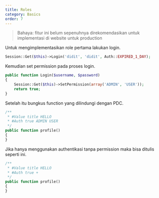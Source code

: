 ```yaml
---
title: Roles
category: Basics
order: 7
---
```


> Bahaya: fitur ini belum sepenuhnya direkomendasikan untuk implementasi di website untuk production

Untuk mengimplementasikan role pertama lakukan login.

```php
Session::Get($this)->Login('didit', 'didit', Auth::EXPIRED_1_DAY);
```

Kemudian set permission pada proses login.
```php
public function Login($username, $password)
{
    Session::Get($this)->SetPermission(array('ADMIN', 'USER'));
    return true;
}
```

Setelah itu bungkus function yang dilindungi dengan PDC.
```php
/**
 * #Value title HELLO
 * #Auth true ADMIN USER
 */
public function profile()
{
}
```

Jika hanya menggunakan authentikasi tanpa permission maka bisa ditulis seperti ini.
```php
/**
 * #Value title HELLO
 * #Auth true +
 */
public function profile()
{
}
```